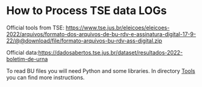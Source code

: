 #   How to Process TSE data LOGs

Official tools from TSE: https://www.tse.jus.br/eleicoes/eleicoes-2022/arquivos/formato-dos-arquivos-de-bu-rdv-e-assinatura-digital-17-9-22/@@download/file/formato-arquivos-bu-rdv-ass-digital.zip

Official data:https://dadosabertos.tse.jus.br/dataset/resultados-2022-boletim-de-urna

To read BU files you will need Python and some libraries. In directory <a href=Tools>Tools</a> you can find more instructions.


